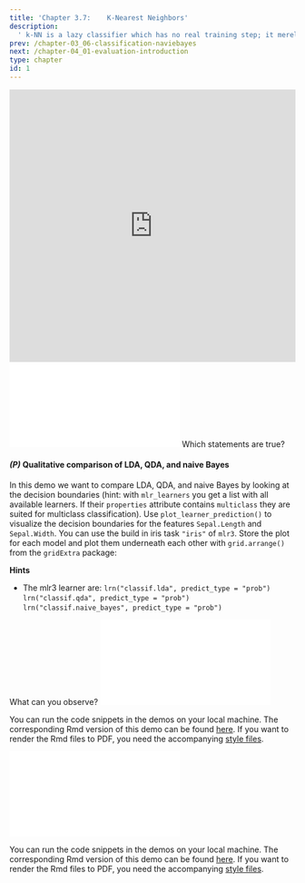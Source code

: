 ```yaml
---
title: 'Chapter 3.7: 	K-Nearest Neighbors'
description:
  ' k-NN is a lazy classifier which has no real training step; it merely stores the complete data required during predictions. As will be shown in this chapter, because of not being based on distributional or strong functional assumptions, k-NN can theoretically model situations with arbitrary complexity. As a practical task, you would also learn how to fit different classifiers in mlr3.'
prev: /chapter-03_06-classification-naviebayes
next: /chapter-04_01-evaluation-introduction
type: chapter
id: 1
---
```


<exercise id="1" title="Video Lecture">

<iframe width="100%" height="480" src="https://www.youtube.com/embed/WkECa1jRTmw" frameborder="0" allow="accelerometer; autoplay; encrypted-media; gyroscope; picture-in-picture" allowfullscreen></iframe>

</exercise>

<exercise id="2" title="Slides">

<object data="pdfs/3/slides-classification-knn.pdf" type="application/pdf" style="width:100%;height:480px">
    <embed src="pdfs/3/slides-classification-knn.pdf" type="application/pdf" />
</object>

</exercise>


<exercise id="3" title="Quiz">
Which statements are true?
<choice>
<opt text="In LDA, each class density is modeled as a multivariate Gaussian with unequal covariance.">
</opt>
<opt text="LDA is a linear classifier" correct="true">
</opt>
<opt text="LDA follows a generative approach" correct="true">
</opt>
<opt text="In QDA, each class density is modeled as a multivariate Gaussian with equal covariance">
</opt>
<opt text="QDA follows a generative approach" correct="true">
</opt>
<opt text="QDA requires estimation of more parameters than LDA" correct="true">
</opt>
<opt text="Naive Bayes assumes that the features are independent within each outcome class `y`." correct="true">
</opt>
<opt text="Naive Bayes follows a generative approach" correct="true">
</opt>
<opt text="k-NN can be used in regression and classification" correct="true">
</opt>
<opt text="k-NN is a probabilistic classifier" correct="true">
</opt>
</choice>
</exercise>


<exercise id="4" title="Coding">

#### *(P)* Qualitative comparison of LDA, QDA, and naive Bayes

In this demo we want to compare LDA, QDA, and naive Bayes by looking at the decision boundaries (hint: with `mlr_learners` you get a list with all available learners. If their `properties` attribute contains `multiclass` they are suited for multiclass classification). Use `plot_learner_prediction()` to visualize the decision boundaries for the features `Sepal.Length` and `Sepal.Width`. You can use the build in iris task `"iris"` of `mlr3`. Store the plot for each model and plot them underneath each other with `grid.arrange()` from the `gridExtra` package:


<codeblock id="03_07">

**Hints**

- The mlr3 learner are:
`lrn("classif.lda", predict_type = "prob")`
`lrn("classif.qda", predict_type = "prob")`
`lrn("classif.naive_bayes", predict_type = "prob")`

</codeblock>
</exercise>


<exercise id="5" title="Quiz">
What can you observe?
<choice>
<opt text="The decision boundaries of all classifiers looks equal.">
</opt>
<opt text="The naive Bayes classifier has linear decision boundaries due to the simple construction.">
</opt>
<opt text="LDA is the only classifier with linear decision boundaries." correct="true">
</opt>
<opt text="QDA has non-linear decision boundaries due to the different covariances in each class." correct="true">
</opt>
</choice>
</exercise>


<exercise id="6" title="Comparison of Classification Methods">
<object data="code-demos/code_demo_cmpclass.pdf" type="application/pdf" style="width:100%;height:480px">
    <embed src="code-demos/code_demo_cmpclass.pdf" type="application/pdf" />
</object>

You can run the code snippets in the demos on your local machine. The corresponding Rmd version of this demo can be found [here](https://github.com/compstat-lmu/lecture_i2ml/blob/master/code-demos/code_demo_cmpclass.Rmd). If you want to render the Rmd files to PDF, you need the accompanying [style files](https://github.com/compstat-lmu/lecture_i2ml/tree/master/style).

</exercise>


<exercise id="7" title="Generative classification methods">
<object data="code-demos/code_demo_genclass.pdf" type="application/pdf" style="width:100%;height:480px">
    <embed src="code-demos/code_demo_genclass.pdf" type="application/pdf" />
</object>

You can run the code snippets in the demos on your local machine. The corresponding Rmd version of this demo can be found [here](https://github.com/compstat-lmu/lecture_i2ml/blob/master/code-demos/code_demo_genclass.Rmd). If you want to render the Rmd files to PDF, you need the accompanying [style files](https://github.com/compstat-lmu/lecture_i2ml/tree/master/style).

</exercise>